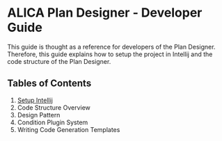 # ALICA Plan Designer - Developer Guide

This guide is thought as a reference for developers of the Plan Designer. Therefore, this guide explains how to setup the project in Intellij and the code structure of the Plan Designer.

## Tables of Contents

1. [Setup Intellij](chapters/setup_intellij.md)
2. Code Structure Overview
3. Design Pattern
4. Condition Plugin System
5. Writing Code Generation Templates
